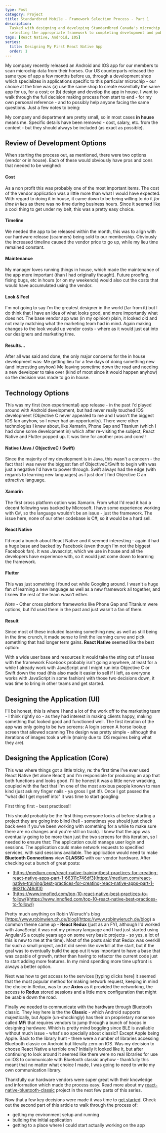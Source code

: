 ```yaml
---
type: Post
category: Project
title: Standardbred Mobile - Framework Selection Process - Part 1
description:
  Tasked with designing and developing Standardbred Canada's microchip scanning app; I wanted to document the process from
  selecting the appropriate framework to completing development and publishing the application(s).
tags: [React Native, Android, IOS]
series:
  title: Designing My First React Native App
  order: 1
---
```


My company recently released an Android and IOS app for our members to scan microchip data from their horses. Our US counterparts released the same type of app a few months before us, through a development shop which specializes in applications specific to this particular microchip - our choice at the time was (a) use the same shop to create essentially the same app for us, for a cost; or (b) design and develop the app in house. I want to walk through the full decision making process from start to end - for my own personal reference - and to possibly help anyone facing the same questions. Just a few notes to being:

My company and department are pretty small, so in most cases **in house** means me.
Specific details have been removed - cost, salary, etc. from the content - but they should always be included (as exact as possible).

## Review of Development Options

When starting the process out, as mentioned, there were two options (vendor or in house). Each of these would obviously have pros and cons that needed to be weighed:

#### Cost

As a non profit this was probably one of the most important items. The cost of the vendor application was a little more than what I would have expected. With regard to doing it in house, it came down to be being willing to do it _for time in lieu_ as there was no time during business hours. Since it seemed like a cool thing to get under my belt, this was a pretty easy choice.

#### Timeline

We needed the app to be released within the month, this was to align with our hardware release (scanners) being sold to our membership. Obviously the increased timeline caused the vendor price to go up, while my lieu time remained constant.

#### Maintenance

My manager loves running things in house, which made the maintenance of the app more important (than I had originally thought). Future proofing, fixing bugs, etc in hours (or on my weekends) would also cut the costs that would have accumulated using the vendor.

#### Look & Feel

I'm not going to say I'm the greatest designer in the world (far from it) but I do think that I have an idea of what looks good, and more importantly what does not. The base vendor app was (in my opinion) plain, it looked old and not really matching what the marketing team had in mind. Again making changes to the look would up vendor costs - where as it would just eat into our designers and marketing time.

#### Results...

After all was said and done, the only major concerns for the in house development was:
Me getting lieu for a few days of doing something new (and interesting anyhow)
Me leaving sometime down the road and needing a new developer to take over (kind of moot since it would happen anyhow)
so the decision was made to go in house.

## Technology Options

This was my first (non experimental) app release - in the past I'd played around with Android development, but had never really touched IOS development (Objective C never appealed to me and I wasn't the biggest IOS fan anyhow, so I never had an opportunity). There were other technologies I knew about, like Xamarin, Phone Gap and Titanium (which I had done some development in) which after re-visiting the subject, React Native and Flutter popped up. It was time for another pros and cons!!

#### Native (Java / ObjectiveC / Swift)

Since the majority of my development is in Java, this wasn't a concern - the fact that I was never the biggest fan of ObjectiveC/Swift to begin with was just a negative I'd have to power through. Swift always had the edge (with regards to learning new languages) as I just don't find Objective C an attractive language.

#### Xamarin

The first cross platform option was Xamarin. From what I'd read it had a decent following was backed by Microsoft. I have some experience working with C#, so the language wouldn't be an issue - just the framework. The issue here, none of our other codebase is C#, so it would be a hard sell.

#### React Native

I'd read a bunch about React Native and it seemed interesting - again it had a huge base and backed by Facebook (even though I'm not the biggest Facebook fan). It was Javascript, which we use in house and all the developers have experience with, so it would just come down to learning the framework.

#### Flutter

This was just something I found out while Googling around. I wasn't a huge fan of learning a new language as well as a new framework all together, and I knew the rest of the team wasn't either.

_Note_ - Other cross platform frameworks like Phone Gap and Titanium were options, but I'd used them in the past and just wasn't a fan of them.

#### Result

Since most of these included learning something new, as well as still being in the time crunch, it made sense to limit the learning curve and pick something that had longer term gains. **React Native** seemed like the best option:

With a wide user base and resources it would take the sting out of issues with the framework
Facebook probably isn't going anywhere, at least for a while
I already work with JavaScript and I might run into Objective C or Swift down the road (this also made it easier to sell if I left, as everyone works with JavaScript in some fashion)
with those two decisions down, it was time to bring in other teams and get started.

## Designing the Application (UI)

I'll be honest, this is where I hand a lot of the work off to the marketing team - I think rightly so - as they had interest in making clients happy, making something that looked good and functioned well. The first iteration of the app was only going to be two screens:
A login screen
A horse lookup screen that allowed scanning
The design was pretty simple - although the iterations of images took a while (mainly due to IOS requires being what they are).

## Designing the Application (Core)

This was where things got a little tricky, re: the first time I've ever used React Native (let alone React) and I'm responsible for producing an app that both functions and looks good. I'll be honest it was a little nerve wracking, coupled with the fact that I'm one of the most anxious people known to man kind (just ask my finger nails - ya gross I get it!). Once I got passed the "what did I get myself into" it was time to start googling:

First thing first - best practices!!

This should probably be the first thing everyone looks at before starting a project they are going into blind (hell - sometimes you should just check back even if you've been working with something for a while to make sure there are no changes and you're still on track). I knew that the app was eventually going to be more than just the two screens for this iteration, so I needed to ensure that:
The application could manage user login and sessions.
The application could make network requests to specified services, with said sessions available.
The application would need to make **Bluetooth Connections** view **CLASSIC** with our vendor hardware.
After checking out a bunch of great posts:

- [https://medium.com/react-native-training/best-practices-for-creating-react-native-apps-part-1-66311c746df3](https://medium.com/react-native-training/best-practices-for-creating-react-native-apps-part-1-66311c746df3)
- [https://www.innofied.com/top-10-react-native-best-practices-to-follow/](https://www.innofied.com/top-10-react-native-best-practices-to-follow/)

Pretty much anything on Robin Wieruch's blog [https://www.robinwieruch.de/blog](https://www.robinwieruch.de/blog)
a common theme came up - **React Redux** (just as an FYI, although I'd worked with JavaScript it was not my primary language and I had just started using AngularJS a couple years ago on some very basic projects - so yes, a lot of this is new to me at the time). Most of the posts said that Redux was overkill for such a small project, and it did seem like overkill at the start, but if the goal was to eventually build the app out it was important to have a base that was capable of growth, rather than having to refactor the current code just to start adding more features. In my mind spending more time upfront is always a better option.

Next was how to get access to the services [typing clicks here] it seemed that the most popular method for making network request, keeping in mind the choice in Redux, was to use **Axios** as it provided the networking, the access to **Redux** stored sessions and a little more configuration that might be usable down the road.

Finally we needed to communicate with the hardware through Bluetooth classic. They key here is the the **Classic** - which Android supports majestically, but Apple (un-shockingly) has their on proprietary nonsense called **MFi** that requires vendors to jump through a bunch of hoops in designing hardware. Which is pretty mind boggling since BLE is available without much issue - what's so specially about classic? Except Apple being Apple. Back to the library hunt - there were a number of libraries accessing Bluetooth classic on Android but literally zero on IOS. Was my decision to choose React Native a terrible one? Initially it looked like it, but after continuing to look around it seemed like there were no real libraries for use on IOS to communicate with Bluetooth classic anyhow - thankfully this meant that no matter what choice I made, I was going to need to write my own communication library.

Thankfully our hardware vendors were super great with their knowledge and information which made the process easy. Read more about my [react-native-bluetooth-classic](https://kenjdavidson.github.io/react-native-bluetooth-classic) project in the next few parts of this series.

Now that a few key decisions were made it was time to [get started](/2020-11-20-designing-my-first-app-part-2). Check out the second part of this article to walk through the process of:

- getting my environment setup and running
- building the initial application
- getting to a place where I could start actually working on the app
